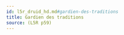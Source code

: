 ```yaml
---
id: l5r_druid_hd.md#gardien-des-traditions
title: Gardien des traditions
source: (L5R p59)
---
```


